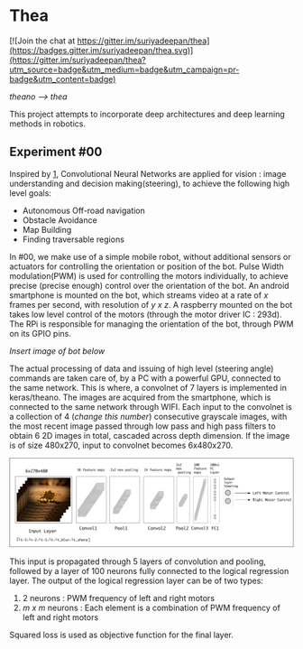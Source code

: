 # Thea

[![Join the chat at https://gitter.im/suriyadeepan/thea](https://badges.gitter.im/suriyadeepan/thea.svg)](https://gitter.im/suriyadeepan/thea?utm_source=badge&utm_medium=badge&utm_campaign=pr-badge&utm_content=badge)

*theano --> thea*

This project attempts to incorporate deep architectures and deep learning methods in robotics. 

## Experiment #00

Inspired by [1](http://www.cs.nyu.edu/~yann/research/lagr/), Convolutional Neural Networks are applied for vision : image understanding and decision making(steering), to achieve the following high level goals:

* Autonomous Off-road navigation
* Obstacle Avoidance
* Map Building
* Finding traversable regions

In #00, we make use of a simple mobile robot, without additional sensors or actuators for controlling the orientation or position of the bot. Pulse Width modulation(PWM) is used for controlling the motors individually, to achieve precise (precise enough) control over the orientation of the bot. An android smartphone is mounted on the bot, which streams video at a rate of *x* frames per second, with resolution of *y x z*. A raspberry mounted on the bot takes low level control of the motors (through the motor driver IC : 293d). The RPi is responsible for managing the orientation of the bot, through PWM on its GPIO pins. 

*Insert image of bot below*

The actual processing of data and issuing of high level (steering angle) commands are taken care of, by a PC with a powerful GPU, connected to the same network. This is where, a convolnet of 7 layers is implemented in keras/theano. The images are acquired from the smartphone, which is connected to the same network through WIFI. Each input to the convolnet is a collection of 4 (*change this number*) consecutive grayscale images,  with the most recent image passed through low pass and high pass filters to obtain 6 2D images in total, cascaded across depth dimension. If the image is of size 480x270, input to convolnet becomes 6x480x270.

![ZeroNet](https://raw.githubusercontent.com/suriyadeepan/thea/master/img/arch_zeronet.png)

This input is propagated through 5 layers of convolution and pooling, followed by a layer of 100 neurons fully connected to the logical regression layer. The output of the logical regression layer can be of two types:

1. 2 neurons : PWM frequency of left and right motors
2. *m x m* neurons : Each element is a combination of PWM frequency of left and right motors

Squared loss is used as objective function for the final layer.
